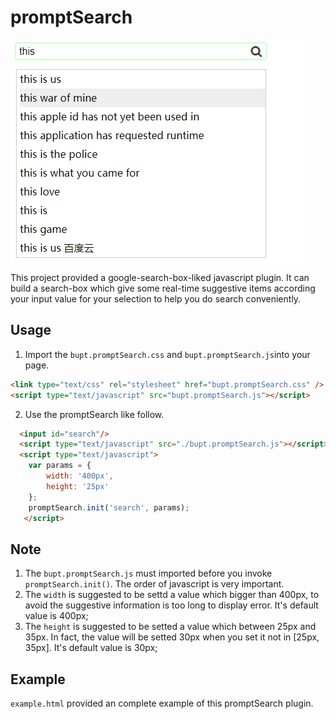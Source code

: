 # promptSearch

![](https://github.com/AnonymousBoy1/promptSearch/raw/master/img.png) 
<br>
This project provided a google-search-box-liked javascript plugin. It can build a search-box which give some real-time suggestive items according your input value for your selection to help you do search conveniently.

Usage
-----
1. Import the `bupt.promptSearch.css` and `bupt.promptSearch.js`into your page.<br>
```html
<link type="text/css" rel="stylesheet" href="bupt.promptSearch.css" />
<script type="text/javascript" src="bupt.promptSearch.js"></script>
```

2. Use the promptSearch like follow.<br>
```html
  <input id="search"/>
  <script type="text/javascript" src="./bupt.promptSearch.js"></script>
  <script type="text/javascript">
	var params = {
		width: '400px',
		height: '25px'
	};
	promptSearch.init('search', params);
   </script>
```

Note
----- 
1. The `bupt.promptSearch.js` must imported before you invoke `promptSearch.init()`. The order of javascript is very important.
2. The `width` is suggested to be settd a value which bigger than 400px, to avoid the suggestive information is too long to display error. It's default value is 400px;
3. The `height` is suggested to be setted a value which between 25px and 35px. In fact, the value will be setted 30px when you set it not in [25px, 35px]. It's default value is 30px;

Example
----
`example.html` provided an complete example of this promptSearch plugin.


